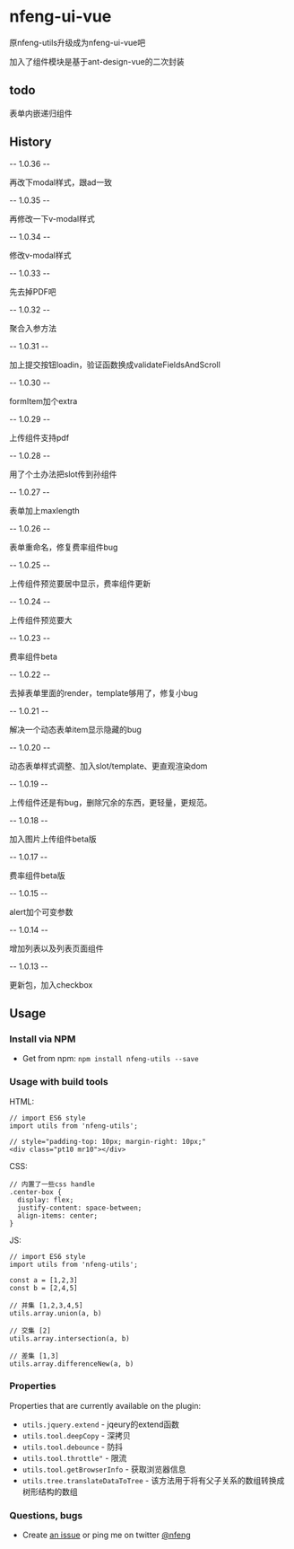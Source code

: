 # nfeng-ui-vue

原nfeng-utils升级成为nfeng-ui-vue吧

加入了组件模块是基于ant-design-vue的二次封装

## todo

表单内嵌递归组件

## History

-- 1.0.36 --

再改下modal样式，跟ad一致

-- 1.0.35 --

再修改一下v-modal样式

-- 1.0.34 --

修改v-modal样式

-- 1.0.33 --

先去掉PDF吧

-- 1.0.32 --

聚合入参方法

-- 1.0.31 --

加上提交按钮loadin，验证函数换成validateFieldsAndScroll

-- 1.0.30 --

formItem加个extra

-- 1.0.29 --

上传组件支持pdf

-- 1.0.28 --

用了个土办法把slot传到孙组件

-- 1.0.27 --

表单加上maxlength

-- 1.0.26 --

表单重命名，修复费率组件bug

-- 1.0.25 --

上传组件预览要居中显示，费率组件更新

-- 1.0.24 --

上传组件预览要大

-- 1.0.23 --

费率组件beta

-- 1.0.22 --

去掉表单里面的render，template够用了，修复小bug

-- 1.0.21 --

解决一个动态表单item显示隐藏的bug

-- 1.0.20 --

动态表单样式调整、加入slot/template、更直观渲染dom

-- 1.0.19 --

上传组件还是有bug，删除冗余的东西，更轻量，更规范。

-- 1.0.18 --

加入图片上传组件beta版

-- 1.0.17 --

费率组件beta版

-- 1.0.15 --

alert加个可变参数

-- 1.0.14 --

增加列表以及列表页面组件

-- 1.0.13 --

更新包，加入checkbox

## Usage

### Install via NPM

- Get from npm:  ```npm install nfeng-utils --save ```


### Usage with build tools

HTML:
```
// import ES6 style
import utils from 'nfeng-utils';

// style="padding-top: 10px; margin-right: 10px;"
<div class="pt10 mr10"></div>
```

CSS:
```
// 内置了一些css handle
.center-box {
  display: flex;
  justify-content: space-between;
  align-items: center;
}
```

JS:
```
// import ES6 style
import utils from 'nfeng-utils';

const a = [1,2,3]
const b = [2,4,5]

// 并集 [1,2,3,4,5]
utils.array.union(a, b)

// 交集 [2]
utils.array.intersection(a, b)

// 差集 [1,3]
utils.array.differenceNew(a, b)
```

### Properties

Properties that are currently available on the plugin:

 - ```utils.jquery.extend``` - jqeury的extend函数
 - ```utils.tool.deepCopy``` - 深拷贝
 - ```utils.tool.debounce``` - 防抖
 - ```utils.tool.throttle"``` - 限流
 - ```utils.tool.getBrowserInfo``` - 获取浏览器信息
 - ```utils.tree.translateDataToTree``` - 该方法用于将有父子关系的数组转换成树形结构的数组

### Questions, bugs

 - Create [an issue](https://github.com/N-feng/nfeng-ui-vue/issues) or ping me on twitter [@nfeng](https://twitter.com/imnfeng)

